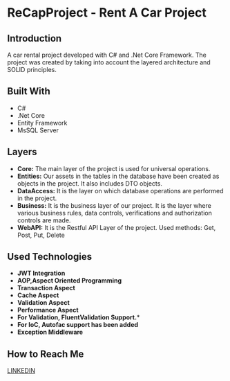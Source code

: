 
# **ReCapProject** - Rent A Car Project

## **Introduction**

A car rental project developed with C# and .Net Core Framework. The project was created by taking into account the layered architecture and SOLID principles.


## **Built With**
* C#
* .Net Core
* Entity Framework
* MsSQL Server

## **Layers**

* **Core:** The main layer of the project is used for universal operations.
* **Entities:** Our assets in the tables in the database have been created as objects in the project. It also includes DTO objects. 
* **DataAccess:** It is the layer on which database operations are performed in the project.
* **Business:** It is the business layer of our project. It is the layer where various business rules, data controls, verifications and authorization controls are made.
* **WebAPI:** It is the Restful API Layer of the project. Used methods: Get, Post, Put, Delete

## **Used Technologies**

* **JWT Integration**
* **AOP,Aspect Oriented Programming**
* **Transaction Aspect**
* **Cache Aspect**
* **Validation Aspect**
* **Performance Aspect**
* **For Validation, FluentValidation Support.***
* **For IoC, Autofac support has been added**
* **Exception Middleware**

## **How to Reach Me**

[LINKEDIN](https://www.linkedin.com/in/nesibe-cetin/)
